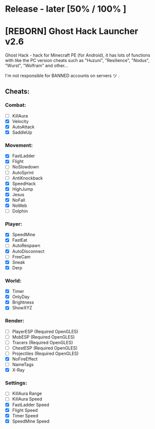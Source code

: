 # Release - later [50% / 100% ]

# [REBORN] Ghost Hack Launcher v2.6

Ghost Hack - hack for Minecraft PE (for Android), it has lots of functions with like the PC version cheats such as "Huzuni", "Resilience", "Nodus", "Wurst", "Wolfram" and other...

I'm not responsible for BANNED accounts on servers ツ  .

## Cheats:

### Combat:
- [ ] KillAura
- [x] Velocity
- [x] AutoAttack
- [x] SaddleUp

### Movement:
- [x] FastLadder
- [x] Flight
- [ ] NoSlowdown
- [ ] AutoSprint
- [ ] AntiKnockback
- [x] SpeedHack
- [x] HighJump
- [x] Jesus
- [x] NoFall
- [x] NoWeb
- [ ] Dolphin

### Player:
- [x] SpeedMine
- [x] FastEat
- [ ] AutoRespawn
- [x] AutoDisconnect
- [ ] FreeCam
- [x] Sneak
- [x] Derp

### World:
- [x] Timer
- [x] OnlyDay
- [x] Brightness
- [x] ShowXYZ

### Render:
- [ ] PlayerESP (Required OpenGLES)
- [ ] MobESP (Required OpenGLES)
- [ ] Tracers (Required OpenGLES)
- [ ] ChestESP (Required OpenGLES)
- [ ] Projectiles (Required OpenGLES)
- [x] NoFireEffect
- [ ] NameTags
- [x] X-Ray

### Settings:
- [ ] KillAura Range
- [ ] KillAura Speed
- [x] FastLadder Speed
- [x] Flight Speed
- [x] Timer Speed
- [x] SpeedMine Speed
